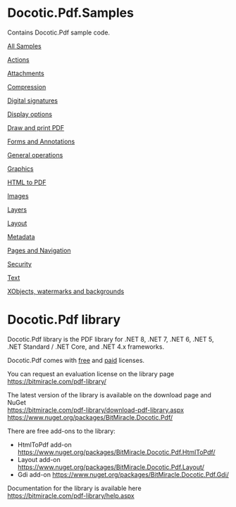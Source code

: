 # Docotic.Pdf.Samples
Contains Docotic.Pdf sample code.

[All Samples](/Samples)

[Actions](/Samples/Actions)

[Attachments](/Samples/Attachments)

[Compression](/Samples/Compression)

[Digital signatures](/Samples/Digital%20signatures)

[Display options](/Samples/Display%20options)

[Draw and print PDF](/Samples/Draw%20and%20print%20PDF)

[Forms and Annotations](/Samples/Forms%20and%20Annotations)

[General operations](/Samples/General%20operations)

[Graphics](/Samples/Graphics)

[HTML to PDF](/Samples/HtmlToPdf)

[Images](/Samples/Images)

[Layers](/Samples/Layers)

[Layout](/Samples/Layout)

[Metadata](/Samples/Metadata)

[Pages and Navigation](/Samples/Pages%20and%20Navigation)

[Security](/Samples/Security)

[Text](/Samples/Text)

[XObjects, watermarks and backgrounds](/Samples/XObjects%2C%20watermarks%20and%20backgrounds)

# Docotic.Pdf library
Docotic.Pdf library is the PDF library for .NET 8, .NET 7, .NET 6, .NET 5, .NET Standard / .NET Core, and .NET 4.x frameworks.

Docotic.Pdf comes with [free](https://bitmiracle.com/pdf-library/free-pdf-library.aspx) and [paid](https://bitmiracle.com/pdf-library/purchase.aspx) licenses.

You can request an evaluation license on the library page  
https://bitmiracle.com/pdf-library/

The latest version of the library is available on the download page and NuGet  
https://bitmiracle.com/pdf-library/download-pdf-library.aspx  
https://www.nuget.org/packages/BitMiracle.Docotic.Pdf/

There are free add-ons to the library:
* HtmlToPdf add-on https://www.nuget.org/packages/BitMiracle.Docotic.Pdf.HtmlToPdf/
* Layout add-on https://www.nuget.org/packages/BitMiracle.Docotic.Pdf.Layout/
* Gdi add-on https://www.nuget.org/packages/BitMiracle.Docotic.Pdf.Gdi/

Documentation for the library is available here  
https://bitmiracle.com/pdf-library/help.aspx
